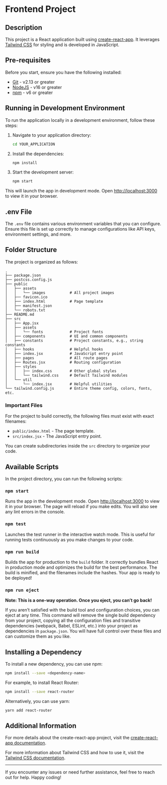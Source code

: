 # Frontend Project

## Description

This project is a React application built using [create-react-app](https://create-react-app.dev/). It leverages [Tailwind CSS](https://tailwindcss.com/) for styling and is developed in JavaScript.

## Pre-requisites

Before you start, ensure you have the following installed:

- [Git](https://git-scm.com/) - v2.13 or greater
- [NodeJS](https://nodejs.org/en/) - v16 or greater
- [npm](https://www.npmjs.com/) - v6 or greater

## Running in Development Environment

To run the application locally in a development environment, follow these steps:

1. Navigate to your application directory:
   ```sh
   cd YOUR_APPLICATION
   ```

2. Install the dependencies:
   ```sh
   npm install
   ```

3. Start the development server:
   ```sh
   npm start
   ```

This will launch the app in development mode. Open [http://localhost:3000](http://localhost:3000) to view it in your browser.

## .env File

The `.env` file contains various environment variables that you can configure. Ensure this file is set up correctly to manage configurations like API keys, environment settings, and more.

## Folder Structure

The project is organized as follows:

```
.
├── package.json
├── postcss.config.js
├── public
│   ├── assets
│   │   └── images           # All project images
│   ├── favicon.ico
│   ├── index.html           # Page template
│   ├── manifest.json
│   └── robots.txt
├── README.md
├── src
│   ├── App.jsx
│   ├── assets
│   │   └── fonts            # Project fonts
│   ├── components           # UI and common components
│   ├── constants            # Project constants, e.g., string constants
│   ├── hooks                # Helpful hooks
│   ├── index.jsx            # JavaScript entry point
│   ├── pages                # All route pages
│   ├── Routes.jsx           # Routing configuration
│   ├── styles
│   │   ├── index.css        # Other global styles
│   │   └── tailwind.css     # Default Tailwind modules
│   └── util
│       └── index.jsx        # Helpful utilities
└── tailwind.config.js       # Entire theme config, colors, fonts, etc.
```

### Important Files

For the project to build correctly, the following files must exist with exact filenames:

- `public/index.html` - The page template.
- `src/index.jsx` - The JavaScript entry point.

You can create subdirectories inside the `src` directory to organize your code.

## Available Scripts

In the project directory, you can run the following scripts:

### `npm start`

Runs the app in the development mode. Open [http://localhost:3000](http://localhost:3000) to view it in your browser. The page will reload if you make edits. You will also see any lint errors in the console.

### `npm test`

Launches the test runner in the interactive watch mode. This is useful for running tests continuously as you make changes to your code.

### `npm run build`

Builds the app for production to the `build` folder. It correctly bundles React in production mode and optimizes the build for the best performance. The build is minified, and the filenames include the hashes. Your app is ready to be deployed!

### `npm run eject`

**Note: This is a one-way operation. Once you eject, you can’t go back!**

If you aren’t satisfied with the build tool and configuration choices, you can eject at any time. This command will remove the single build dependency from your project, copying all the configuration files and transitive dependencies (webpack, Babel, ESLint, etc.) into your project as dependencies in `package.json`. You will have full control over these files and can customize them as you like.

## Installing a Dependency

To install a new dependency, you can use npm:

```sh
npm install --save <dependency-name>
```

For example, to install React Router:

```sh
npm install --save react-router
```

Alternatively, you can use yarn:

```sh
yarn add react-router
```

## Additional Information

For more details about the create-react-app project, visit the [create-react-app documentation](https://create-react-app.dev/docs/getting-started/).

For more information about Tailwind CSS and how to use it, visit the [Tailwind CSS documentation](https://tailwindcss.com/docs).

---

If you encounter any issues or need further assistance, feel free to reach out for help. Happy coding!